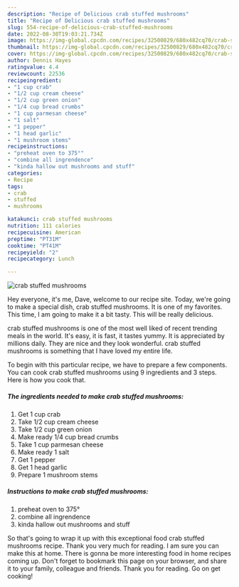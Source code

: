```yaml
---
description: "Recipe of Delicious crab stuffed mushrooms"
title: "Recipe of Delicious crab stuffed mushrooms"
slug: 554-recipe-of-delicious-crab-stuffed-mushrooms
date: 2022-08-30T19:03:21.734Z
image: https://img-global.cpcdn.com/recipes/32500829/680x482cq70/crab-stuffed-mushrooms-recipe-main-photo.jpg
thumbnail: https://img-global.cpcdn.com/recipes/32500829/680x482cq70/crab-stuffed-mushrooms-recipe-main-photo.jpg
cover: https://img-global.cpcdn.com/recipes/32500829/680x482cq70/crab-stuffed-mushrooms-recipe-main-photo.jpg
author: Dennis Hayes
ratingvalue: 4.4
reviewcount: 22536
recipeingredient:
- "1 cup crab"
- "1/2 cup cream cheese"
- "1/2 cup green onion"
- "1/4 cup bread crumbs"
- "1 cup parmesan cheese"
- "1 salt"
- "1 pepper"
- "1 head garlic"
- "1 mushroom stems"
recipeinstructions:
- "preheat oven to 375°"
- "combine all ingrendence"
- "kinda hallow out mushrooms and stuff"
categories:
- Recipe
tags:
- crab
- stuffed
- mushrooms

katakunci: crab stuffed mushrooms 
nutrition: 111 calories
recipecuisine: American
preptime: "PT31M"
cooktime: "PT41M"
recipeyield: "2"
recipecategory: Lunch

---
```



![crab stuffed mushrooms](https://img-global.cpcdn.com/recipes/32500829/680x482cq70/crab-stuffed-mushrooms-recipe-main-photo.jpg)

Hey everyone, it's me, Dave, welcome to our recipe site. Today, we're going to make a special dish, crab stuffed mushrooms. It is one of my favorites. This time, I am going to make it a bit tasty. This will be really delicious.



crab stuffed mushrooms is one of the most well liked of recent trending meals in the world. It's easy, it is fast, it tastes yummy. It is appreciated by millions daily. They are nice and they look wonderful. crab stuffed mushrooms is something that I have loved my entire life.


To begin with this particular recipe, we have to prepare a few components. You can cook crab stuffed mushrooms using 9 ingredients and 3 steps. Here is how you cook that.

<!--inarticleads1-->

##### The ingredients needed to make crab stuffed mushrooms:

1. Get 1 cup crab
1. Take 1/2 cup cream cheese
1. Take 1/2 cup green onion
1. Make ready 1/4 cup bread crumbs
1. Take 1 cup parmesan cheese
1. Make ready 1 salt
1. Get 1 pepper
1. Get 1 head garlic
1. Prepare 1 mushroom stems




<!--inarticleads2-->

##### Instructions to make crab stuffed mushrooms:

1. preheat oven to 375°
1. combine all ingrendence
1. kinda hallow out mushrooms and stuff




So that's going to wrap it up with this exceptional food crab stuffed mushrooms recipe. Thank you very much for reading. I am sure you can make this at home. There is gonna be more interesting food in home recipes coming up. Don't forget to bookmark this page on your browser, and share it to your family, colleague and friends. Thank you for reading. Go on get cooking!
